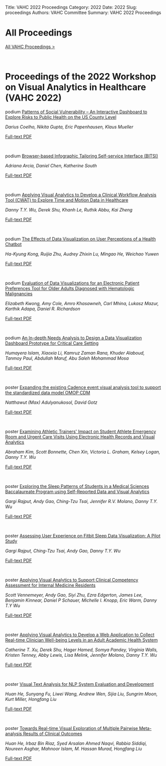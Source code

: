 Title: VAHC 2022 Proceedings
Category: 2022
Date: 2022
Slug: proceedings
Authors: VAHC Committee
Summary: VAHC 2022 Proceedings

# All Proceedings

[All VAHC Proceedings >](../page/all-proceedings.html)
<p>&nbsp;</p>

# Proceedings of the 2022 Workshop on Visual Analytics in Healthcare (VAHC 2022)

<span class="badge badge-podium">podium</span>
[Patterns of Social Vulnerability – An Interactive Dashboard to Explore Risks to Public Health on the US County Level](../proceedings/2022/1006.html)

*Darius Coelho, Nikita Gupta, Eric Papenhausen, Klaus Mueller*

[Full-text PDF](../proceedings/2022/1006.pdf)
<p>&nbsp;</p>


<span class="badge badge-podium">podium</span>
[Browser-based Infographic Tailoring Self-service Interface (BITSI)](../proceedings/2022/1001.html)

*Adriana Arcia, Daniel Chen, Katherine South*

[Full-text PDF](../proceedings/2022/1001.pdf)
<p>&nbsp;</p>


<span class="badge badge-podium">podium</span>
[Applying Visual Analytics to Develop a Clinical Workflow Analysis Tool (CWAT) to Explore Time and Motion Data in Healthcare](../proceedings/2022/1021.html)

*Danny T.Y. Wu, Derek Shu, Khanh Le, Ruthik Abbu, Kai Zheng*

[Full-text PDF](../proceedings/2022/1021.pdf)
<p>&nbsp;</p>


<span class="badge badge-podium">podium</span>
[The Effects of Data Visualization on User Perceptions of a Health Chatbot](../proceedings/2022/1009.html)

*Ha-Kyung Kong, Ruijia Zhu, Audrey Zhixin Lu, Mingao He, Weichao Yuwen*

[Full-text PDF](../proceedings/2022/1009.pdf)
<p>&nbsp;</p>


<span class="badge badge-podium">podium</span>
[Evaluation of Data Visualizations for an Electronic Patient Preferences Tool for Older Adults Diagnosed with Hematologic Malignancies](../proceedings/2022/1035.html)

*Elizabeth Kwong, Amy Cole, Amro Khasawneh, Carl Mhina, Lukasz Mazur, Karthik Adapa, Daniel R. Richardson*

[Full-text PDF](../proceedings/2022/1035.pdf)
<p>&nbsp;</p>


<span class="badge badge-podium">podium</span>
[An In-depth Needs Analysis to Design a Data Visualization Dashboard Prototype for Critical Care Setting](../proceedings/2022/1045.html)

*Humayera Islam, Xiaoxia Li, Kamruz Zaman Rana, Khuder Alaboud, Tanmoy Paul, Abdullah Maruf, Abu Saleh Mohammad Mosa*

[Full-text PDF](../proceedings/2022/1045.pdf)
<p>&nbsp;</p>


<span class="badge badge-poster">poster</span>
[Expanding the existing Cadence event visual analysis tool to support the standardized data model OMOP CDM](../proceedings/2022/1000.html)

*Natthawut (Max) Adulyanukosol, David Gotz*

[Full-text PDF](../proceedings/2022/1000.pdf)
<p>&nbsp;</p>


<span class="badge badge-poster">poster</span>
[Examining Athletic Trainers' Impact on Student Athlete Emergency Room and Urgent Care Visits Using Electronic Health Records and Visual Analytics](../proceedings/2022/1002.html)

*Abraham Kim, Scott Bonnette, Chen Xin, Victoria L. Graham, Kelsey Logan, Danny T.Y. Wu*

[Full-text PDF](../proceedings/2022/1002.pdf)
<p>&nbsp;</p>


<span class="badge badge-poster">poster</span>
[Exploring the Sleep Patterns of Students in a Medical Sciences Baccalaureate Program using Self-Reported Data and Visual Analytics ](../proceedings/2022/1011.html)

*Gargi Rajput, Andy Gao, Ching-Tzu Tsai, Jennifer R.V. Molano, Danny T.Y. Wu*

[Full-text PDF](../proceedings/2022/1011.pdf)
<p>&nbsp;</p>


<span class="badge badge-poster">poster</span>
[Assessing User Experience on Fitbit Sleep Data Visualization: A Pilot Study ](../proceedings/2022/1017.html)

*Gargi Rajput, Ching-Tzu Tsai, Andy Gao, Danny T.Y. Wu*

[Full-text PDF](../proceedings/2022/1017.pdf)
<p>&nbsp;</p>


<span class="badge badge-poster">poster</span>
[Applying Visual Analytics to Support Clinical Competency Assessment for Internal Medicine Residents](../proceedings/2022/1016.html)

*Scott Vennemeyer, Andy Gao, Siyi Zhu, Ezra Edgerton, James Lee, Benjamin Kinnear, Daniel P Schauer, Michelle I. Knopp, Eric Warm, Danny T.Y Wu*

[Full-text PDF](../proceedings/2022/1016.pdf)
<p>&nbsp;</p>


<span class="badge badge-poster">poster</span>
[Applying Visual Analytics to Develop a Web Application to Collect Real-time Clinician Well-being Levels in an Adult Academic Health System ](../proceedings/2022/1020.html)

*Catherine T. Xu, Derek Shu, Hager Hamed, Somya Pandey, Virginia Walls, Kristen Tenney, Abby Lewis, Lisa Melink, Jennifer Molano, Danny T.Y. Wu*

[Full-text PDF](../proceedings/2022/1020.pdf)
<p>&nbsp;</p>


<span class="badge badge-poster">poster</span>
[Visual Text Analysis for NLP System Evaluation and Development](../proceedings/2022/1018.html)

*Huan He, Sunyang Fu, Liwei Wang, Andrew Wen, Sijia Liu, Sungrim Moon, Kurt Miller, Hongfang Liu*

[Full-text PDF](../proceedings/2022/1018.pdf)
<p>&nbsp;</p>


<span class="badge badge-poster">poster</span>
[Towards Real-time Visual Exploration of Multiple Pairwise Meta-analysis Results of Clinical Outcomes](../proceedings/2022/1027.html)

*Huan He, Irbaz Bin Riaz, Syed Arsalan Ahmed Naqvi, Rabbia Siddiqi, Noureen Asghar, Mahnoor Islam, M. Hassan Murad, Hongfang Liu*

[Full-text PDF](../proceedings/2022/1027.pdf)
<p>&nbsp;</p>

